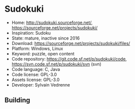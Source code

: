 # Sudokuki

- Home: http://sudokuki.sourceforge.net/, https://sourceforge.net/projects/sudokuki/
- Inspiration: Sudoku
- State: mature, inactive since 2016
- Download: https://sourceforge.net/projects/sudokuki/files/
- Platform: Windows, Linux
- Keyword: puzzle, open content
- Code repository: https://git.code.sf.net/p/sudokuki/code, https://svn.code.sf.net/p/sudokuki/svn (svn)
- Code language: C, Java
- Code license: GPL-3.0
- Assets license: GPL-3.0
- Developer: Sylvain Vedrenne

## Building
